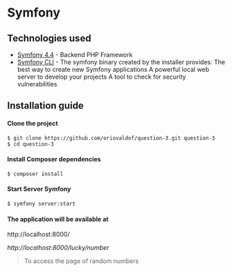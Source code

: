 Symfony
===================

## Technologies used

- [Symfony 4.4](https://symfony.com/doc/4.4//index.html) - Backend PHP Framework
- [Symfony CLI](https://symfony.com/download) - The symfony binary created by the installer provides:
                                                    The best way to create new Symfony applications
                                                    A powerful local web server to develop your projects
                                                    A tool to check for security vulnerabilities 

## Installation guide

#### Clone the project 
    $ git clone https://github.com/oriovaldof/question-3.git question-3
    $ cd question-3
       
#### Install Composer dependencies
    $ composer install
    
#### Start Server Symfony
    $ symfony server:start    
#### The application will be available at
http://localhost:8000/

*http://localhost:8000/lucky/number*
>To access the page of random numbers 

